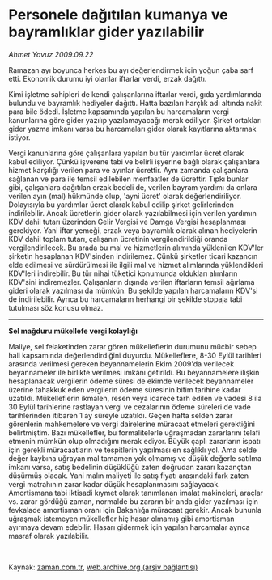 # Personele dağıtılan kumanya  ve bayramlıklar gider yazılabilir

*Ahmet Yavuz 2009.09.22*

<tr><td class="metin" colspan="2" style="padding-top: 20px; padding-left: 5px; ">Ramazan ayı boyunca herkes bu ayı değerlendirmek için yoğun çaba sarf etti. Ekonomik durumu iyi olanlar iftarlar verdi, erzak dağıttı.</td></tr><tr><td class="metin" colspan="2" style="padding-top: 20px; padding-left: 5px; "><p> Kimi işletme sahipleri de kendi çalışanlarına iftarlar verdi, gıda yardımlarında bulundu ve bayramlık hediyeler dağıttı. Hatta bazıları harçlık adı altında nakit para bile ödedi. İşletme kapsamında yapılan bu harcamaların vergi kanunlarına göre gider yazılıp yazılamayacağı merak ediliyor. Şirket ortakları gider yazma imkanı varsa bu harcamaları gider olarak kayıtlarına aktarmak istiyor.
<p> Vergi kanunlarına göre çalışanlara yapılan bu tür yardımlar ücret olarak kabul ediliyor. Çünkü işverene tabi ve belirli işyerine bağlı olarak çalışanlara hizmet karşılığı verilen para ve ayınlar ücrettir. Aynı zamanda çalışanlara sağlanan ve para ile temsil edilebilen menfaatler de ücrettir. Tıpkı bunlar gibi, çalışanlara dağıtılan erzak bedeli de, verilen bayram yardımı da onlara verilen ayın (mal) hükmünde olup, 'ayni ücret' olarak değerlendiriliyor. Dolayısıyla bu yardımlar ücret olarak kabul edilip şirket gelirlerinden indirilebilir. Ancak ücretlerin gider olarak yazılabilmesi için verilen yardımın KDV dahil tutarı üzerinden Gelir Vergisi ve Damga Vergisi hesaplanması gerekiyor. Yani iftar yemeği, erzak veya bayramlık olarak alınan hediyelerin KDV dahil toplam tutarı, çalışanın ücretinin vergilendirildiği oranda vergilendirilecek. Bu arada bu mal ve hizmetlerin alımında yüklenilen KDV'ler şirketin hesaplanan KDV'sinden indirilemez. Çünkü şirketler ticari kazancın elde edilmesi ve sürdürülmesi ile ilgili mal ve hizmet alımlarında yüklendikleri KDV'leri indirebilir. Bu tür nihai tüketici konumunda oldukları alımların KDV'sini indiremezler. Çalışanların dışında verilen iftarların temsil ağırlama gideri olarak yazılması da mümkün. Bu şekilde yapılan harcamaların KDV'si de indirilebilir. Ayrıca bu harcamaların herhangi bir şekilde stopaja tabi tutulması söz konusu olmaz. 
<p><hr/>
<p><b>Sel mağduru mükellefe vergi kolaylığı</b>
<p>Maliye, sel felaketinden zarar gören mükelleflerin durumunu mücbir sebep hali kapsamında değerlendirdiğini duyurdu. Mükelleflere, 8-30 Eylül tarihleri arasında verilmesi gereken beyannamelerin Ekim 2009'da verilecek beyannameler ile birlikte verilmesi imkânı getirildi. Bu beyannamelere ilişkin hesaplanacak vergilerin ödeme süresi de ekimde verilecek beyannameler üzerine tahakkuk eden vergilerin ödeme süresinin bitim tarihine kadar uzatıldı. Mükelleflerin ikmalen, resen veya idarece tarh edilen ve vadesi 8 ila 30 Eylül tarihlerine rastlayan vergi ve cezalarının ödeme süreleri de vade tarihlerinden itibaren 1 ay süreyle uzatıldı. Geçen hafta selden zarar görenlerin mahkemelere ve vergi dairelerine müracaat etmeleri gerektiğini belirtmiştim. Bazı mükellefler, bu formalitelerle uğraşmadan zararlarını telafi etmenin mümkün olup olmadığını merak ediyor. Büyük çaplı zararların ispatı için gerekli müracaatların ve tespitlerin yapılması en sağlıklı yol. Ama selde değer kaybına uğrayan mal tamamen yok olmamış ve düşük değerle satılma imkanı varsa, satış bedelinin düşüklüğü zaten doğrudan zararı kazançtan düşürmüş olacak. Yani malın maliyeti ile satış fiyatı arasındaki fark zaten vergi matrahının zarar kadar düşük hesaplanmasını sağlayacak. Amortismana tabi iktisadi kıymet olarak tanımlanan imalat makineleri, araçlar vs. zarar gördüğü zaman, normalde bu zararın bir anda gider yazılması için fevkalade amortisman oranı için Bakanlığa müracaat gerekir. Ancak bununla uğraşmak istemeyen mükellefler hiç hasar olmamış gibi amortisman ayırmaya devam edebilir. Hasarı gidermek için yapılan harcamalar ayrıca masraf olarak yazılabilir.
<p><br/></p></p></p></p></p></p></td></tr>

Kaynak: [zaman.com.tr](http://zaman.com.tr/yazar.do?yazino=894937), [web.archive.org (arşiv bağlantısı)](http://web.archive.org/web/20091115161846/http://www.zaman.com.tr:80/yazar.do?yazino=894937)
